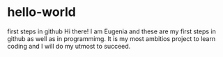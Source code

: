# hello-world
first steps in github
Hi there! I am Eugenia and these are my first steps in github as well as in programmimg.
It is my most ambitios project to learn coding and I will do my utmost to succeed.
